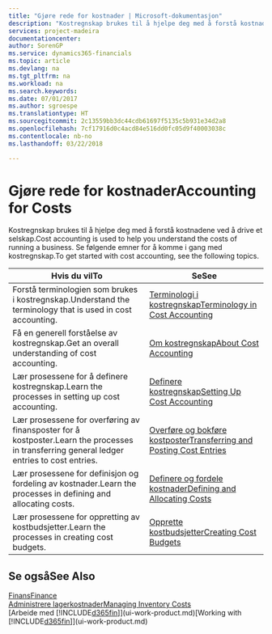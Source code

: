 ```yaml
---
title: "Gjøre rede for kostnader | Microsoft-dokumentasjon"
description: "Kostregnskap brukes til å hjelpe deg med å forstå kostnadene ved å drive et selskap. Se følgende emner for å komme i gang med kostregnskap."
services: project-madeira
documentationcenter: 
author: SorenGP
ms.service: dynamics365-financials
ms.topic: article
ms.devlang: na
ms.tgt_pltfrm: na
ms.workload: na
ms.search.keywords: 
ms.date: 07/01/2017
ms.author: sgroespe
ms.translationtype: HT
ms.sourcegitcommit: 2c13559bb3dc44cdb61697f5135c5b931e34d2a8
ms.openlocfilehash: 7cf17916d0c4acd84e516dd0fc05d9f40003038c
ms.contentlocale: nb-no
ms.lasthandoff: 03/22/2018

---
```

# <a name="accounting-for-costs"></a><span data-ttu-id="089e7-104">Gjøre rede for kostnader</span><span class="sxs-lookup"><span data-stu-id="089e7-104">Accounting for Costs</span></span>
<span data-ttu-id="089e7-105">Kostregnskap brukes til å hjelpe deg med å forstå kostnadene ved å drive et selskap.</span><span class="sxs-lookup"><span data-stu-id="089e7-105">Cost accounting is used to help you understand the costs of running a business.</span></span> <span data-ttu-id="089e7-106">Se følgende emner for å komme i gang med kostregnskap.</span><span class="sxs-lookup"><span data-stu-id="089e7-106">To get started with cost accounting, see the following topics.</span></span>  

|<span data-ttu-id="089e7-107">Hvis du vil</span><span class="sxs-lookup"><span data-stu-id="089e7-107">To</span></span>|<span data-ttu-id="089e7-108">Se</span><span class="sxs-lookup"><span data-stu-id="089e7-108">See</span></span>|  
|--------|---------|  
|<span data-ttu-id="089e7-109">Forstå terminologien som brukes i kostregnskap.</span><span class="sxs-lookup"><span data-stu-id="089e7-109">Understand the terminology that is used in cost accounting.</span></span>|[<span data-ttu-id="089e7-110">Terminologi i kostregnskap</span><span class="sxs-lookup"><span data-stu-id="089e7-110">Terminology in Cost Accounting</span></span>](finance-terminology-in-cost-accounting.md)|  
|<span data-ttu-id="089e7-111">Få en generell forståelse av kostregnskap.</span><span class="sxs-lookup"><span data-stu-id="089e7-111">Get an overall understanding of cost accounting.</span></span>|[<span data-ttu-id="089e7-112">Om kostregnskap</span><span class="sxs-lookup"><span data-stu-id="089e7-112">About Cost Accounting</span></span>](finance-about-cost-accounting.md)|  
|<span data-ttu-id="089e7-113">Lær prosessene for å definere kostregnskap.</span><span class="sxs-lookup"><span data-stu-id="089e7-113">Learn the processes in setting up cost accounting.</span></span>|[<span data-ttu-id="089e7-114">Definere kostregnskap</span><span class="sxs-lookup"><span data-stu-id="089e7-114">Setting Up Cost Accounting</span></span>](finance-set-up-cost-accounting.md)|  
|<span data-ttu-id="089e7-115">Lær prosessene for overføring av finansposter for å kostposter.</span><span class="sxs-lookup"><span data-stu-id="089e7-115">Learn the processes in transferring general ledger entries to cost entries.</span></span>|[<span data-ttu-id="089e7-116">Overføre og bokføre kostposter</span><span class="sxs-lookup"><span data-stu-id="089e7-116">Transferring and Posting Cost Entries</span></span>](finance-transfer-and-post-cost-entries.md)|  
|<span data-ttu-id="089e7-117">Lær prosessene for definisjon og fordeling av kostnader.</span><span class="sxs-lookup"><span data-stu-id="089e7-117">Learn the processes in defining and allocating costs.</span></span>|[<span data-ttu-id="089e7-118">Definere og fordele kostnader</span><span class="sxs-lookup"><span data-stu-id="089e7-118">Defining and Allocating Costs</span></span>](finance-define-and-allocate-costs.md)|  
|<span data-ttu-id="089e7-119">Lær prosessene for oppretting av kostbudsjetter.</span><span class="sxs-lookup"><span data-stu-id="089e7-119">Learn the processes in creating cost budgets.</span></span>|[<span data-ttu-id="089e7-120">Opprette kostbudsjetter</span><span class="sxs-lookup"><span data-stu-id="089e7-120">Creating Cost Budgets</span></span>](finance-create-cost-budgets.md)|  

## <a name="see-also"></a><span data-ttu-id="089e7-121">Se også</span><span class="sxs-lookup"><span data-stu-id="089e7-121">See Also</span></span>  
[<span data-ttu-id="089e7-122">Finans</span><span class="sxs-lookup"><span data-stu-id="089e7-122">Finance</span></span>](finance.md)  
[<span data-ttu-id="089e7-123">Administrere lagerkostnader</span><span class="sxs-lookup"><span data-stu-id="089e7-123">Managing Inventory Costs</span></span>](finance-manage-inventory-costs.md)  
<span data-ttu-id="089e7-124">[Arbeide med [!INCLUDE[d365fin](includes/d365fin_md.md)]](ui-work-product.md)</span><span class="sxs-lookup"><span data-stu-id="089e7-124">[Working with [!INCLUDE[d365fin](includes/d365fin_md.md)]](ui-work-product.md)</span></span>

